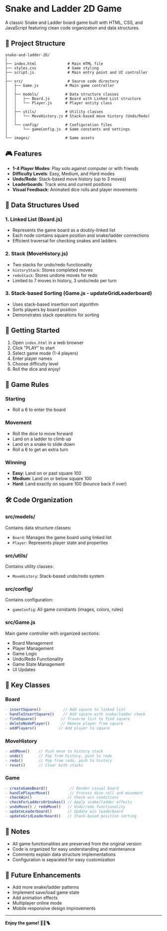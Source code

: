 # Snake and Ladder 2D Game

A classic Snake and Ladder board game built with HTML, CSS, and JavaScript featuring clean code organization and data structures.

## 📁 Project Structure

```
snake-and-ladder-2D/
│
├── index.html              # Main HTML file
├── styles.css              # Game styling
├── script.js               # Main entry point and UI controller
│
├── src/                    # Source code directory
│   ├── Game.js            # Main game controller
│   │
│   ├── models/            # Data structure classes
│   │   ├── Board.js       # Board with Linked List structure
│   │   └── Player.js      # Player entity class
│   │
│   ├── utils/             # Utility classes
│   │   └── MoveHistory.js # Stack-based move history (Undo/Redo)
│   │
│   └── config/            # Configuration files
│       └── gameConfig.js  # Game constants and settings
│
└── images/                # Game assets

```

## 🎮 Features

- **1-4 Player Modes**: Play solo against computer or with friends
- **Difficulty Levels**: Easy, Medium, and Hard modes
- **Undo/Redo**: Stack-based move history (up to 3 moves)
- **Leaderboards**: Track wins and current positions
- **Visual Feedback**: Animated dice rolls and player movements

## 🔧 Data Structures Used

### 1. **Linked List** (Board.js)
- Represents the game board as a doubly-linked list
- Each node contains square position and snake/ladder connections
- Efficient traversal for checking snakes and ladders

### 2. **Stack** (MoveHistory.js)
- Two stacks for undo/redo functionality
- `historyStack`: Stores completed moves
- `redoStack`: Stores undone moves for redo
- Limited to 7 moves in history, 3 undo/redo per turn

### 3. **Stack-based Sorting** (Game.js - updateGridLeaderboard)
- Uses stack-based insertion sort algorithm
- Sorts players by board position
- Demonstrates stack operations for sorting

## 🚀 Getting Started

1. Open `index.html` in a web browser
2. Click "PLAY" to start
3. Select game mode (1-4 players)
4. Enter player names
5. Choose difficulty level
6. Roll the dice and enjoy!

## 🎯 Game Rules

### Starting
- Roll a 6 to enter the board

### Movement
- Roll the dice to move forward
- Land on a ladder to climb up
- Land on a snake to slide down
- Roll a 6 to get an extra turn

### Winning
- **Easy**: Land on or past square 100
- **Medium**: Land on or below square 100
- **Hard**: Land exactly on square 100 (bounce back if over)

## 🛠️ Code Organization

### src/models/
Contains data structure classes:
- `Board`: Manages the game board using linked list
- `Player`: Represents player state and properties

### src/utils/
Contains utility classes:
- `MoveHistory`: Stack-based undo/redo system

### src/config/
Contains configuration:
- `gameConfig`: All game constants (images, colors, rules)

### src/Game.js
Main game controller with organized sections:
- Board Management
- Player Management  
- Game Logic
- Undo/Redo Functionality
- Game State Management
- UI Updates

## 🎨 Key Classes

### Board
```javascript
- insertSquare()          // Add square to linked list
- handleInsertSquare()    // Add square with snake/ladder check
- findSquare()           // Traverse list to find square
- deleteNodePlayer()     // Remove player from square
- addPlayers()          // Add player to square
```

### MoveHistory
```javascript
- addMove()    // Push move to history stack
- undo()       // Pop from history, push to redo
- redo()       // Pop from redo, push to history
- reset()      // Clear both stacks
```

### Game
```javascript
- createGameBoard()          // Render visual board
- handlePlayerMove()         // Process dice roll and movement
- checkWin()                // Check win conditions
- checkForLaddersOrSnakes() // Apply snake/ladder effects
- undoMove() / redoMove()   // Undo/redo functionality
- updateLeaderboard()       // Update win leaderboard
- updateGridLeaderboard()   // Stack-based position sorting
```

## 📝 Notes

- All game functionalities are preserved from the original version
- Code is organized for easy understanding and maintenance
- Comments explain data structure implementations
- Configuration is separated for easy customization

## 🔄 Future Enhancements

- Add more snake/ladder patterns
- Implement save/load game state
- Add animation effects
- Multiplayer online mode
- Mobile responsive design improvements

---

**Enjoy the game! 🎲🐍🪜**
